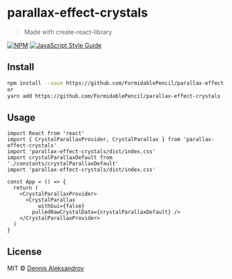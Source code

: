 # parallax-effect-crystals

> Made with create-react-library

[![NPM](https://img.shields.io/npm/v/parallax-effect.svg)](https://www.npmjs.com/package/parallax-effect) [![JavaScript Style Guide](https://img.shields.io/badge/code_style-standard-brightgreen.svg)](https://standardjs.com)

## Install

```bash
npm install --save https://github.com/FormidablePencil/parallax-effect-crystals
or 
yarn add https://github.com/FormidablePencil/parallax-effect-crystals
```

## Usage

```tsx
import React from 'react'
import { CrystalParallaxProvider, CrystalParallax } from 'parallax-effect-crystals'
import 'parallax-effect-crystals/dist/index.css'
import crystalParallaxDefault from './constants/crystalParallaxDefault'
import 'parallax-effect-crystals/dist/index.css'

const App = () => {
  return (
    <CrystalParallaxProvider>
      <CrystalParallax
          withGui={false}
        pulledRawCrystalData={crystalParallaxDefault} />
    </CrystalParallaxProvider>
  )
}

```

## License

MIT © [Dennis Aleksandrov](https://github.com/FormidablePencil)
